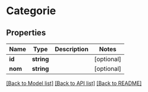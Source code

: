 # Categorie

## Properties
Name | Type | Description | Notes
------------ | ------------- | ------------- | -------------
**id** | **string** |  | [optional] 
**nom** | **string** |  | [optional] 

[[Back to Model list]](../README.md#documentation-for-models) [[Back to API list]](../README.md#documentation-for-api-endpoints) [[Back to README]](../README.md)


